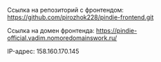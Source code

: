 Ссылка на репозиторий с фронтендом: https://github.com/pirozhok228/pindie-frontend.git

Ссылка на домен фронтенда: https://pindie-official.vadim.nomoredomainswork.ru/

IP-адрес: 158.160.170.145